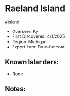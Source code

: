 # Raeland Island
#island
- Overseer: Ky
- First Discovered: 4/1/2025
- Region: Michigan
- Export Item: Faux-fur coat

## Known Islanders:
- None

## Notes: 